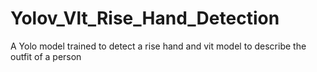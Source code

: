 # Yolov_Vlt_Rise_Hand_Detection
A Yolo model trained to detect a rise hand and vit model to describe the outfit of a person
